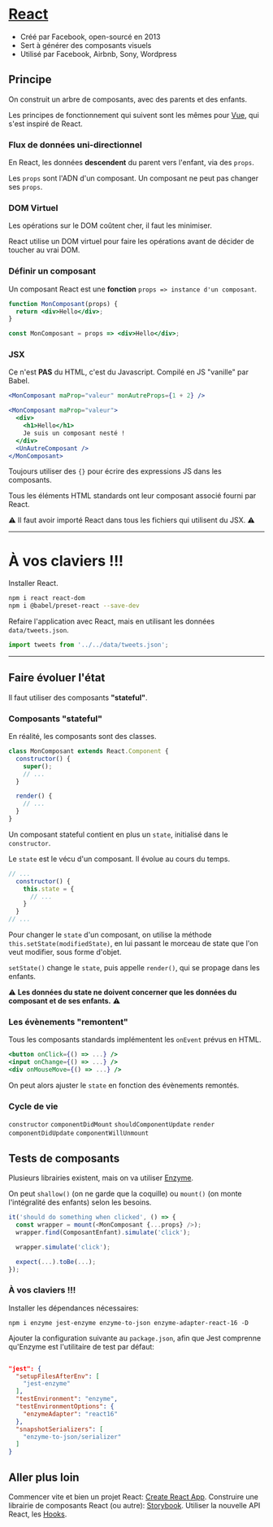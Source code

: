 # [React](https://reactjs.org/)

- Créé par Facebook, open-sourcé en 2013
- Sert à générer des composants visuels
- Utilisé par Facebook, Airbnb, Sony, Wordpress

## Principe

On construit un arbre de composants, avec des parents et des enfants.

Les principes de fonctionnement qui suivent sont les mêmes pour [Vue](https://vuejs.org/), qui s'est inspiré de React.

### Flux de données uni-directionnel

En React, les données **descendent** du parent vers l'enfant, via des `props`.

Les `props` sont l'ADN d'un composant. Un composant ne peut pas changer ses `props`.

### DOM Virtuel

Les opérations sur le DOM coûtent cher, il faut les minimiser.

React utilise un DOM virtuel pour faire les opérations avant de décider de toucher au vrai DOM.

### Définir un composant

Un composant React est une **fonction** `props => instance d'un composant`.

```jsx
function MonComposant(props) {
  return <div>Hello</div>;
}

const MonComposant = props => <div>Hello</div>;
```

### JSX

Ce n'est **PAS** du HTML, c'est du Javascript.
Compilé en JS "vanille" par Babel.

```jsx
<MonComposant maProp="valeur" monAutreProps={1 + 2} />

<MonComposant maProp="valeur">
  <div>
    <h1>Hello</h1>
    Je suis un composant nesté !
  </div>
  <UnAutreComposant />
</MonComposant>
```

Toujours utiliser des `{}` pour écrire des expressions JS dans les composants.

Tous les éléments HTML standards ont leur composant associé fourni par React.

⚠ Il faut avoir importé React dans tous les fichiers qui utilisent du JSX. ⚠

---

# À vos claviers !!!

Installer React.

```bash
npm i react react-dom
npm i @babel/preset-react --save-dev
```

Refaire l'application avec React, mais en utilisant les données `data/tweets.json`.

```js
import tweets from '../../data/tweets.json';
```

---

## Faire évoluer l'état

Il faut utiliser des composants **"stateful"**.

### Composants "stateful"

En réalité, les composants sont des classes.

```jsx
class MonComposant extends React.Component {
  constructor() {
    super();
    // ...
  }

  render() {
    // ...
  }
}
```

Un composant stateful contient en plus un `state`, initialisé dans le `constructor`.

Le `state` est le vécu d'un composant. Il évolue au cours du temps.

```js
// ...
  constructor() {
    this.state = {
      // ...
    }
  }
// ...
```

Pour changer le `state` d'un composant, on utilise la méthode `this.setState(modifiedState)`, en lui passant le morceau de state que l'on veut modifier, sous forme d'objet.

`setState()` change le `state`, puis appelle `render()`, qui se propage dans les enfants.

⚠ **Les données du state ne doivent concerner que les données du composant et de ses enfants.** ⚠

### Les évènements "remontent"

Tous les composants standards implémentent les `onEvent` prévus en HTML.

```jsx
<button onClick={() => ...} />
<input onChange={() => ...} />
<div onMouseMove={() => ...} />
```

On peut alors ajuster le `state` en fonction des évènements remontés.

### Cycle de vie

`constructor`
`componentDidMount`
`shouldComponentUpdate`
`render`
`componentDidUpdate`
`componentWillUnmount`

## Tests de composants

Plusieurs librairies existent, mais on va utiliser [Enzyme](https://airbnb.io/enzyme/).

On peut `shallow()` (on ne garde que la coquille) ou `mount()` (on monte l'intégralité des enfants) selon les besoins.

```js
it('should do something when clicked', () => {
  const wrapper = mount(<MonComposant {...props} />);
  wrapper.find(ComposantEnfant).simulate('click');

  wrapper.simulate('click');

  expect(...).toBe(...);
});
```

### À vos claviers !!!

Installer les dépendances nécessaires:

```
npm i enzyme jest-enzyme enzyme-to-json enzyme-adapter-react-16 -D
```

Ajouter la configuration suivante au `package.json`, afin que Jest comprenne qu'Enzyme est l'utilitaire de test par défaut:

```json

"jest": {
  "setupFilesAfterEnv": [
    "jest-enzyme"
  ],
  "testEnvironment": "enzyme",
  "testEnvironmentOptions": {
    "enzymeAdapter": "react16"
  },
  "snapshotSerializers": [
    "enzyme-to-json/serializer"
  ]
}
```

## Aller plus loin

Commencer vite et bien un projet React: [Create React App](https://github.com/facebook/create-react-app).
Construire une librairie de composants React (ou autre): [Storybook](https://storybook.js.org/).
Utiliser la nouvelle API React, les [Hooks](https://fr.reactjs.org/docs/hooks-intro.html#___gatsby).
